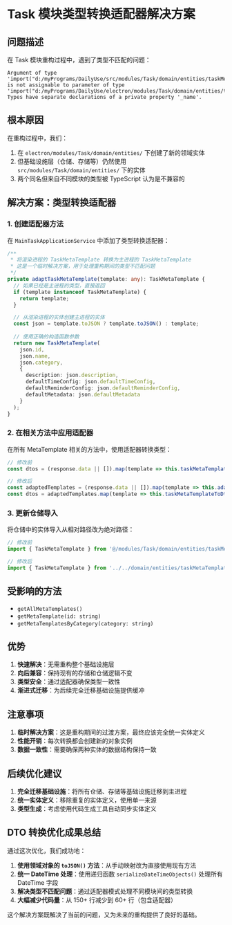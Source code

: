 # Task 模块类型转换适配器解决方案

## 问题描述

在 Task 模块重构过程中，遇到了类型不匹配的问题：

```
Argument of type 'import("d:/myPrograms/DailyUse/src/modules/Task/domain/entities/taskMetaTemplate").TaskMetaTemplate' is not assignable to parameter of type 'import("d:/myPrograms/DailyUse/electron/modules/Task/domain/entities/taskMetaTemplate").TaskMetaTemplate'.
Types have separate declarations of a private property '_name'.
```

## 根本原因

在重构过程中，我们：
1. 在 `electron/modules/Task/domain/entities/` 下创建了新的领域实体
2. 但基础设施层（仓储、存储等）仍然使用 `src/modules/Task/domain/entities/` 下的实体
3. 两个同名但来自不同模块的类型被 TypeScript 认为是不兼容的

## 解决方案：类型转换适配器

### 1. 创建适配器方法

在 `MainTaskApplicationService` 中添加了类型转换适配器：

```typescript
/**
 * 将渲染进程的 TaskMetaTemplate 转换为主进程的 TaskMetaTemplate
 * 这是一个临时解决方案，用于处理重构期间的类型不匹配问题
 */
private adaptTaskMetaTemplate(template: any): TaskMetaTemplate {
  // 如果已经是主进程的类型，直接返回
  if (template instanceof TaskMetaTemplate) {
    return template;
  }

  // 从渲染进程的实体创建主进程的实体
  const json = template.toJSON ? template.toJSON() : template;
  
  // 使用正确的构造函数参数
  return new TaskMetaTemplate(
    json.id, 
    json.name, 
    json.category,
    {
      description: json.description,
      defaultTimeConfig: json.defaultTimeConfig,
      defaultReminderConfig: json.defaultReminderConfig,
      defaultMetadata: json.defaultMetadata
    }
  );
}
```

### 2. 在相关方法中应用适配器

在所有 MetaTemplate 相关的方法中，使用适配器转换类型：

```typescript
// 修改前
const dtos = (response.data || []).map(template => this.taskMetaTemplateToDto(template));

// 修改后
const adaptedTemplates = (response.data || []).map(template => this.adaptTaskMetaTemplate(template));
const dtos = adaptedTemplates.map(template => this.taskMetaTemplateToDto(template));
```

### 3. 更新仓储导入

将仓储中的实体导入从相对路径改为绝对路径：

```typescript
// 修改前
import { TaskMetaTemplate } from '@/modules/Task/domain/entities/taskMetaTemplate';

// 修改后
import { TaskMetaTemplate } from '../../domain/entities/taskMetaTemplate';
```

## 受影响的方法

- `getAllMetaTemplates()`
- `getMetaTemplate(id: string)`
- `getMetaTemplatesByCategory(category: string)`

## 优势

1. **快速解决**：无需重构整个基础设施层
2. **向后兼容**：保持现有的存储和仓储逻辑不变
3. **类型安全**：通过适配器确保类型一致性
4. **渐进式迁移**：为后续完全迁移基础设施提供缓冲

## 注意事项

1. **临时解决方案**：这是重构期间的过渡方案，最终应该完全统一实体定义
2. **性能开销**：每次转换都会创建新的对象实例
3. **数据一致性**：需要确保两种实体的数据结构保持一致

## 后续优化建议

1. **完全迁移基础设施**：将所有仓储、存储等基础设施迁移到主进程
2. **统一实体定义**：移除重复的实体定义，使用单一来源
3. **类型生成**：考虑使用代码生成工具自动同步实体定义

## DTO 转换优化成果总结

通过这次优化，我们成功地：

1. **使用领域对象的 `toJSON()` 方法**：从手动映射改为直接使用现有方法
2. **统一 DateTime 处理**：使用递归函数 `serializeDateTimeObjects()` 处理所有 DateTime 字段
3. **解决类型不匹配问题**：通过适配器模式处理不同模块间的类型转换
4. **大幅减少代码量**：从 150+ 行减少到 60+ 行（包含适配器）

这个解决方案既解决了当前的问题，又为未来的重构提供了良好的基础。
